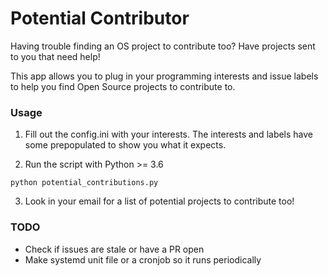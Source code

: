 # Potential Contributor

Having trouble finding an OS project to contribute too? Have projects sent to you that need help!

This app allows you to plug in your programming interests and issue labels to help you find Open Source projects to contribute to. 

### Usage

1. Fill out the config.ini with your interests. The interests and labels have some prepopulated to show you what it expects.

2. Run the script with Python >= 3.6

```
python potential_contributions.py
```

3. Look in your email for a list of potential projects to contribute too!         


### TODO
- Check if issues are stale or have a PR open
- Make systemd unit file or a cronjob so it runs periodically
